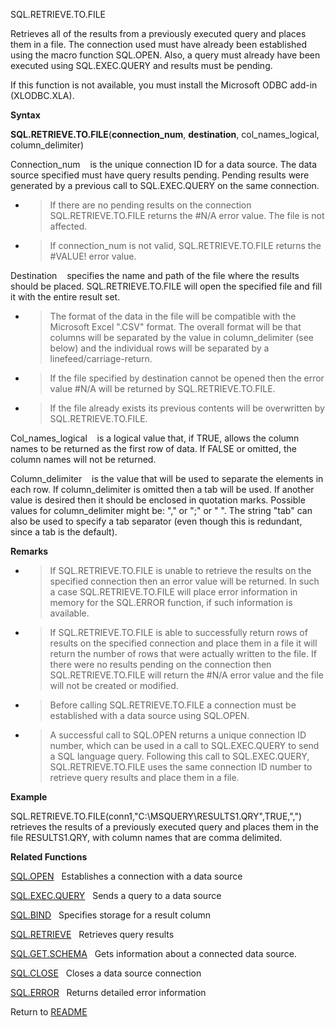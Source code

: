 SQL.RETRIEVE.TO.FILE

Retrieves all of the results from a previously executed query and places
them in a file. The connection used must have already been established
using the macro function SQL.OPEN. Also, a query must already have been
executed using SQL.EXEC.QUERY and results must be pending.

If this function is not available, you must install the Microsoft ODBC
add-in (XLODBC.XLA).

**Syntax**

**SQL.RETRIEVE.TO.FILE**(**connection\_num**, **destination**,
col\_names\_logical, column\_delimiter)

Connection\_num&nbsp;&nbsp;&nbsp;&nbsp;is the unique connection ID for a
data source. The data source specified must have query results pending.
Pending results were generated by a previous call to SQL.EXEC.QUERY on
the same connection.

  - > If there are no pending results on the connection
    > SQL.RETRIEVE.TO.FILE returns the \#N/A error value. The file is
    > not affected.

  - > If connection\_num is not valid, SQL.RETRIEVE.TO.FILE returns the
    > \#VALUE\! error value.


Destination&nbsp;&nbsp;&nbsp;&nbsp;specifies the name and path of the
file where the results should be placed. SQL.RETRIEVE.TO.FILE will open
the specified file and fill it with the entire result set.

  - > The format of the data in the file will be compatible with the
    > Microsoft Excel ".CSV" format. The overall format will be that
    > columns will be separated by the value in column\_delimiter (see
    > below) and the individual rows will be separated by a
    > linefeed/carriage-return.

  - > If the file specified by destination cannot be opened then the
    > error value \#N/A will be returned by SQL.RETRIEVE.TO.FILE.

  - > If the file already exists its previous contents will be
    > overwritten by SQL.RETRIEVE.TO.FILE.


Col\_names\_logical&nbsp;&nbsp;&nbsp;&nbsp;is a logical value that, if
TRUE, allows the column names to be returned as the first row of data.
If FALSE or omitted, the column names will not be returned.

Column\_delimiter&nbsp;&nbsp;&nbsp;&nbsp;is the value that will be used
to separate the elements in each row. If column\_delimiter is omitted
then a tab will be used. If another value is desired then it should be
enclosed in quotation marks. Possible values for column\_delimiter might
be: "," or ";" or " ". The string "tab" can also be used to specify a
tab separator (even though this is redundant, since a tab is the
default).

**Remarks**

  - > If SQL.RETRIEVE.TO.FILE is unable to retrieve the results on the
    > specified connection then an error value will be returned. In such
    > a case SQL.RETRIEVE.TO.FILE will place error information in memory
    > for the SQL.ERROR function, if such information is available.

  - > If SQL.RETRIEVE.TO.FILE is able to successfully return rows of
    > results on the specified connection and place them in a file it
    > will return the number of rows that were actually written to the
    > file. If there were no results pending on the connection then
    > SQL.RETRIEVE.TO.FILE will return the \#N/A error value and the
    > file will not be created or modified.

  - > Before calling SQL.RETRIEVE.TO.FILE a connection must be
    > established with a data source using SQL.OPEN.

  - > A successful call to SQL.OPEN returns a unique connection ID
    > number, which can be used in a call to SQL.EXEC.QUERY to send a
    > SQL language query. Following this call to SQL.EXEC.QUERY,
    > SQL.RETRIEVE.TO.FILE uses the same connection ID number to
    > retrieve query results and place them in a file.

**Example**

SQL.RETRIEVE.TO.FILE(conn1,"C:\\MSQUERY\\RESULTS1.QRY",TRUE,",")
retrieves the results of a previously executed query and places them in
the file RESULTS1.QRY, with column names that are comma delimited.

**Related Functions**

[SQL.OPEN](SQL.OPEN.md)&nbsp;&nbsp;&nbsp;Establishes a connection with a data source

[SQL.EXEC.QUERY](SQL.EXEC.QUERY.md)&nbsp;&nbsp;&nbsp;Sends a query to a data source

[SQL.BIND](SQL.BIND.md)&nbsp;&nbsp;&nbsp;Specifies storage for a result column

[SQL.RETRIEVE](SQL.RETRIEVE.md)&nbsp;&nbsp;&nbsp;Retrieves query results

[SQL.GET.SCHEMA](SQL.GET.SCHEMA.md)&nbsp;&nbsp;&nbsp;Gets information about a connected data
source.

[SQL.CLOSE](SQL.CLOSE.md)&nbsp;&nbsp;&nbsp;Closes a data source connection

[SQL.ERROR](SQL.ERROR.md)&nbsp;&nbsp;&nbsp;Returns detailed error information



Return to [README](README.md)

